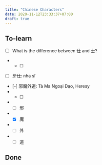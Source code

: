 ```yaml
---
title: "Chinese Characters"
date: 2020-11-12T23:33:37+07:00
draft: true
---
```


## To-learn

* [ ] What is the difference between 仕 and 士?
* * [ ] 

* [ ] 牙仕: nha sĩ
* [-] 邪魔外道: Tà Ma Ngoại Đạo, Heresy
* * [ ] 
* * [ ] 邪
* * [x] 魔
* * [ ] 外
* * [ ] 道

## Done
